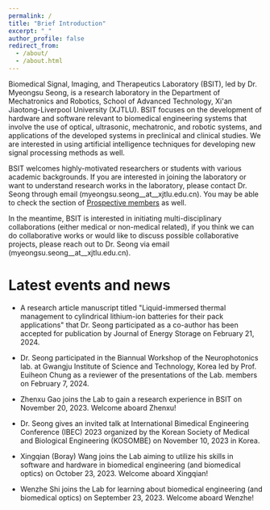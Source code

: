 ```yaml
---
permalink: /
title: "Brief Introduction"
excerpt: "_"
author_profile: false
redirect_from:
  - /about/
  - /about.html
---
```


Biomedical Signal, Imaging, and Therapeutics Laboratory (BSIT), led by Dr. Myeongsu Seong, is a research laboratory in the Department of Mechatronics and Robotics, School of Advanced Technology, Xi'an Jiaotong-Liverpool University (XJTLU). BSIT focuses on the development of hardware and software relevant to biomedical engineering systems that involve the use of optical, ultrasonic, mechatronic, and robotic systems, and applications of the developed systems in preclinical and clinical studies. We are interested in using artificial intelligence techniques for developing new signal processing methods as well.

BSIT welcomes highly-motivated researchers or students with various academic backgrounds. If you are interested in joining the laboratory or want to understand research works in the laboratory, please contact Dr. Seong through email (myeongsu.seong__at__xjtlu.edu.cn). You may be able to check the section of [Prospective members](https://myeongsuseong.github.io/prospective_members/) as well.

In the meantime, BSIT is interested in initiating multi-disciplinary collaborations (either medical or non-medical related), if you think we can do collaborative works or would like to discuss possible collaborative projects, please reach out to Dr. Seong via email (myeongsu.seong__at__xjtlu.edu.cn).


Latest events and news
======
* A research article manuscript titled "Liquid-immersed thermal management to cylindrical lithium-ion batteries for their pack applications" that Dr. Seong participated as a co-author has been accepted for publication by Journal of Energy Storage on February 21, 2024. 

* Dr. Seong participated in the Biannual Workshop of the Neurophotonics lab. at Gwangju Institute of Science and Technology, Korea led by Prof. Euiheon Chung as a reviewer of the presentations of the Lab. members on February 7, 2024.   

* Zhenxu Gao joins the Lab to gain a research experience in BSIT on November 20, 2023. Welcome aboard Zhenxu!

* Dr. Seong gives an invited talk at International Bimedical Engineering Conference (IBEC) 2023 organized by the Korean Society of Medical and Biological Engineering (KOSOMBE) on November 10, 2023 in Korea.

* Xingqian (Boray) Wang joins the Lab aiming to utilize his skills in software and hardware in biomedical engineering (and biomedical optics) on October 23, 2023. Welcome aboard Xingqian!

* Wenzhe Shi joins the Lab for learning about biomedical engineering (and biomedical optics) on September 23, 2023. Welcome aboard Wenzhe!
